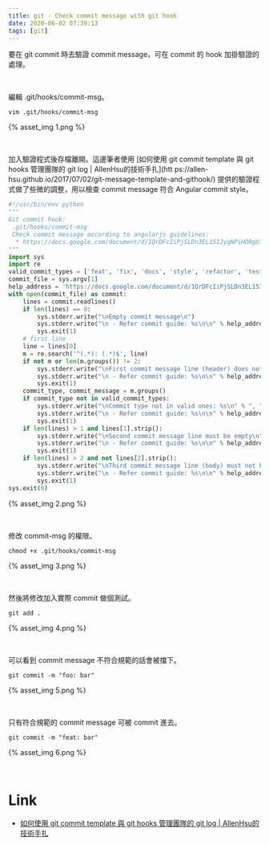 ```yaml
---
title: git - Check commit message with git hook
date: 2020-06-02 07:39:13
tags: [git]
---
```


要在 git commit 時去驗證 commit message，可在 commit 的 hook 加掛驗證的處理。  

<!-- More -->

<br>


編輯 .git/hooks/commit-msg。

    vim .git/hooks/commit-msg

{% asset_img 1.png %}

<br>


加入驗證程式後存檔離開。這邊筆者使用 [如何使用 git commit template 與 git hooks     管理團隊的 git log | AllenHsu的技術手扎](htt    ps://allen-hsu.github.io/2017/07/02/git-message-template-and-githook/) 提供的驗證程式做了些微的調整，用以檢查 commit message 符合 Angular commit style。

```python
#!/usr/bin/env python
"""
Git commit hook:
 .git/hooks/commit-msg
 Check commit message according to angularjs guidelines:
  * https://docs.google.com/document/d/1QrDFcIiPjSLDn3EL15IJygNPiHORgU1_OOAqWjiDU5Y/edit#
"""
import sys
import re
valid_commit_types = ['feat', 'fix', 'docs', 'style', 'refactor', 'test', 'chore', ]
commit_file = sys.argv[1]
help_address = 'https://docs.google.com/document/d/1QrDFcIiPjSLDn3EL15IJygNPiHORgU1_OOAqWjiDU5Y/edit#'
with open(commit_file) as commit:
    lines = commit.readlines()
    if len(lines) == 0:
        sys.stderr.write("\nEmpty commit message\n")
        sys.stderr.write("\n - Refer commit guide: %s\n\n" % help_address)
        sys.exit(1)
    # first line
    line = lines[0]
    m = re.search('^(.*): (.*)$', line)
    if not m or len(m.groups()) != 2:
        sys.stderr.write("\nFirst commit message line (header) does not follow format: type: message\n")
        sys.stderr.write("\n - Refer commit guide: %s\n\n" % help_address)
        sys.exit(1)
    commit_type, commit_message = m.groups()
    if commit_type not in valid_commit_types:
        sys.stderr.write("\nCommit type not in valid ones: %s\n" % ", ".join(valid_commit_types))
        sys.stderr.write("\n - Refer commit guide: %s\n\n" % help_address)
        sys.exit(1)
    if len(lines) > 1 and lines[1].strip():
        sys.stderr.write("\nSecond commit message line must be empty\n")
        sys.stderr.write("\n - Refer commit guide: %s\n\n" % help_address)
        sys.exit(1)
    if len(lines) > 2 and not lines[2].strip():
        sys.stderr.write("\nThird commit message line (body) must not be empty\n")
        sys.stderr.write("\n - Refer commit guide: %s\n\n" % help_address)
        sys.exit(1)
sys.exit(0)
```

{% asset_img 2.png %}

<br>


修改 commit-msg 的權限。

    chmod +x .git/hooks/commit-msg

{% asset_img 3.png %}

<br>


然後將修改加入實際 commit 做個測試。

    git add .

{% asset_img 4.png %}

<br>


可以看到 commit message 不符合規範的話會被擋下。  

    git commit -m "foo: bar"

{% asset_img 5.png %}

<br>


只有符合規範的 commit message 可被 commit 進去。  

    git commit -m "feat: bar"

{% asset_img 6.png %}

<br>


Link
=====
* [如何使用 git commit template 與 git hooks 管理團隊的 git log | AllenHsu的技術手扎](https://allen-hsu.github.io/2017/07/02/git-message-template-and-githook/)

